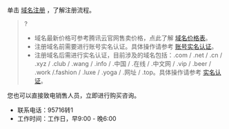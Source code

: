 单击 [域名注册](https://cloud.tencent.com/document/product/242/9595) ，了解注册流程。
>?
>- 域名最新价格可参考腾讯云官网售卖价格，点此了解 [域名价格表](https://buy.cloud.tencent.com/domain?price=1)。
>- 注册域名前需要进行账号实名认证。具体操作请参考 [账号实名认证](https://cloud.tencent.com/document/product/378/3629)。
>- 注册域名后需进行实名认证，目前涉及的域名包括：.com / .net / .cn / .xyz / .club / .wang / .info / .中国 / .在线 / .中文网 / .vip / .beer / .work /.fashion / .luxe / .yoga / .网址 / .top。具体操作请参考 [实名认证](https://cloud.tencent.com/document/product/242/6707)。

您也可以直接致电销售人员，立即进行购买咨询。

- 联系电话：95716转1    
- 工作时间：工作日，早9:00 - 晚6:00

